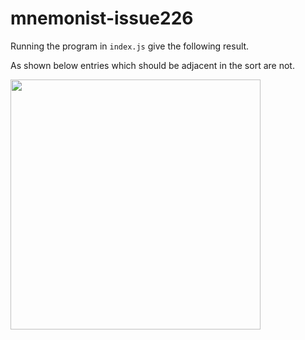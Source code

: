 # mnemonist-issue226

Running the program in `index.js` give the following result.

As shown below entries which should be adjacent in the sort are not.

<img src="https://github.com/user-attachments/assets/32c26d71-02bb-4ff6-bfe8-3a6becea7ac3 " data-canonical-src="https://gyazo.com/eb5c5741b6a9a16c692170a41a49c858.png" width="400" />
